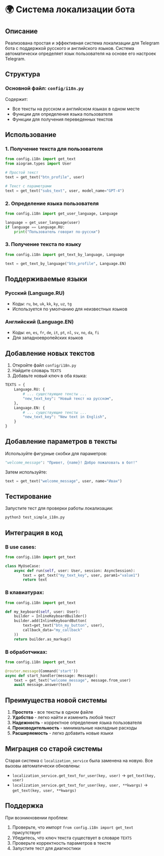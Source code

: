 # 🌍 Система локализации бота

## Описание

Реализована простая и эффективная система локализации для Telegram бота с поддержкой русского и английского языков. Система автоматически определяет язык пользователя на основе его настроек Telegram.

## Структура

### Основной файл: `config/i18n.py`

Содержит:
- Все тексты на русском и английском языках в одном месте
- Функции для определения языка пользователя
- Функции для получения переведенных текстов

## Использование

### 1. Получение текста для пользователя

```python
from config.i18n import get_text
from aiogram.types import User

# Простой текст
text = get_text("btn_profile", user)

# Текст с параметрами
text = get_text("subs_text", user, model_name="GPT-4")
```

### 2. Определение языка пользователя

```python
from config.i18n import get_user_language, Language

language = get_user_language(user)
if language == Language.RU:
    print("Пользователь говорит по-русски")
```

### 3. Получение текста по языку

```python
from config.i18n import get_text_by_language, Language

text = get_text_by_language("btn_profile", Language.EN)
```

## Поддерживаемые языки

### Русский (Language.RU)
- Коды: `ru`, `be`, `uk`, `kk`, `ky`, `uz`, `tg`
- Используется по умолчанию для неизвестных языков

### Английский (Language.EN)  
- Коды: `en`, `es`, `fr`, `de`, `it`, `pt`, `nl`, `sv`, `no`, `da`, `fi`
- Для западноевропейских языков

## Добавление новых текстов

1. Откройте файл `config/i18n.py`
2. Найдите словарь `TEXTS`
3. Добавьте новый ключ в оба языка:

```python
TEXTS = {
    Language.RU: {
        # ... существующие тексты ...
        "new_text_key": "Новый текст на русском",
    },
    Language.EN: {
        # ... существующие тексты ...
        "new_text_key": "New text in English",
    }
}
```

## Добавление параметров в тексты

Используйте фигурные скобки для параметров:

```python
"welcome_message": "Привет, {name}! Добро пожаловать в бот!"
```

Затем используйте:

```python
text = get_text("welcome_message", user, name="Иван")
```

## Тестирование

Запустите тест для проверки работы локализации:

```bash
python3 test_simple_i18n.py
```

## Интеграция в код

### В use cases:

```python
from config.i18n import get_text

class MyUseCase:
    async def run(self, user: User, session: AsyncSession):
        text = get_text("my_text_key", user, param1="value1")
        return text
```

### В клавиатурах:

```python
from config.i18n import get_text

def my_keyboard(self, user: User):
    builder = InlineKeyboardBuilder()
    builder.add(InlineKeyboardButton(
        text=get_text("btn_my_button", user),
        callback_data="my_callback"
    ))
    return builder.as_markup()
```

### В обработчиках:

```python
from config.i18n import get_text

@router.message(Command('start'))
async def start_handler(message: Message):
    text = get_text("welcome_message", message.from_user)
    await message.answer(text)
```

## Преимущества новой системы

1. **Простота** - все тексты в одном файле
2. **Удобство** - легко найти и изменить любой текст
3. **Надежность** - корректное определение языка пользователя
4. **Производительность** - минимальные накладные расходы
5. **Расширяемость** - легко добавить новые языки

## Миграция со старой системы

Старая система с `localization_service` была заменена на новую. Все вызовы автоматически обновлены:

- `localization_service.get_text_for_user(key, user)` → `get_text(key, user)`
- `localization_service.get_text_for_user(key, user, **kwargs)` → `get_text(key, user, **kwargs)`

## Поддержка

При возникновении проблем:
1. Проверьте, что импорт `from config.i18n import get_text` присутствует
2. Убедитесь, что ключ текста существует в словаре `TEXTS`
3. Проверьте корректность параметров в тексте
4. Запустите тест для диагностики

